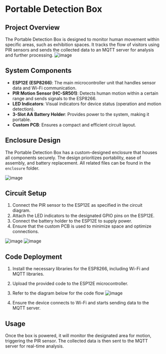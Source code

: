 # Portable Detection Box

## Project Overview
The Portable Detection Box is designed to monitor human movement within specific areas, such as exhibition spaces. It tracks the flow of visitors using PIR sensors and sends the collected data to an MQTT server for analysis and further processing.
![image](https://github.com/user-attachments/assets/9c27de31-ebd9-434b-a057-a8d88b5486e7)

## System Components
- **ESP12E (ESP8266)**: The main microcontroller unit that handles sensor data and Wi-Fi communication.
- **PIR Motion Sensor (HC-SR501)**: Detects human motion within a certain range and sends signals to the ESP8266.
- **LED Indicators**: Visual indicators for device status (operation and motion detection).
- **3-Slot AA Battery Holder**: Provides power to the system, making it portable.
- **Custom PCB**: Ensures a compact and efficient circuit layout.

## Enclosure Design
The Portable Detection Box has a custom-designed enclosure that houses all components securely. The design prioritizes portability, ease of assembly, and battery replacement. All related files can be found in the `enclosure` folder.

![image](https://github.com/user-attachments/assets/e5e2a24f-4245-41b4-8281-7cd11d35a020)

## Circuit Setup
1. Connect the PIR sensor to the ESP12E as specified in the circuit diagram.
2. Attach the LED indicators to the designated GPIO pins on the ESP12E.
3. Connect the battery holder to the ESP12E to supply power.
4. Ensure that the custom PCB is used to minimize space and optimize connections.
   
![image](https://github.com/user-attachments/assets/e7dea442-e292-4dd7-a24e-7bb1eb60af4e)
![image](https://github.com/user-attachments/assets/5934f392-a245-4713-bacb-41a6ad70d76c)

## Code Deployment

1. Install the necessary libraries for the ESP8266, including Wi-Fi and MQTT libraries.
2. Upload the provided code to the ESP12E microcontroller.
3. Refer to the diagram below for the code flow
![image](https://github.com/user-attachments/assets/d3ce5936-c41b-4967-a195-8926441be1e9)

4. Ensure the device connects to Wi-Fi and starts sending data to the MQTT server.

## Usage
Once the box is powered, it will monitor the designated area for motion, triggering the PIR sensor. The collected data is then sent to the MQTT server for real-time analysis.
